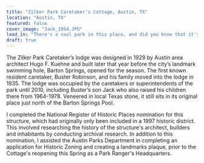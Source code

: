 ```yaml
---
title: "Zilker Park Caretaker's Cottage, Austin, TX"
location: "Austin, TX"
featured: false
cover_image: "Jack_1954.JPG"
lead_in: "There's a cool park in this place, and did you know that it's Austin?!?"
draft: true
---
```


The Zilker Park Caretaker’s lodge was designed in 1929 by Austin area architect Hugo F. Kuehne and built later that year before the city’s landmark swimming hole, Barton Springs, opened for the season. The first known resident caretaker, Buster Robinson, and his family moved into the lodge in 1935. The lodge was occupied by the caretakers or superintendents of the park until 2010, including Buster’s son Jack who also raised his children there from 1964-1978. Veneered in local Texas stone, it still sits in its original place just north of the Barton Springs Pool.

I completed the National Register of Historic Places nomination for this structure, which had originally only been included in a 1997 historic district. This involved researching the history of the structure's architect, builders and inhabitants by conducting archival research. In addition to this nomination, I assisted the Austin Parks Department in completing an application for Historic Zoning and creating a landmarks plaque, prior to the Cottage's reopening this Spring as a Park Ranger's Headquarters.

